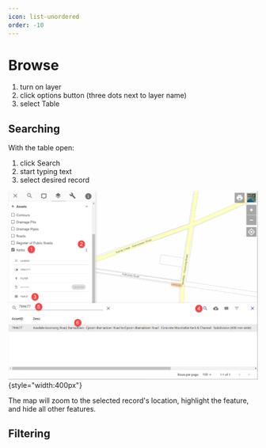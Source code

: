 ```yaml
---
icon: list-unordered
order: -10
---
```


# Browse

1. turn on layer
2. click options button (three dots next to layer name)
3. select Table

## Searching

With the table open:

1. click Search
2. start typing text
3. select desired record

![](./img/table-view-search.png){style="width:400px"}

The map will zoom to the selected record's location, highlight the feature, and hide all other features.

## Filtering

